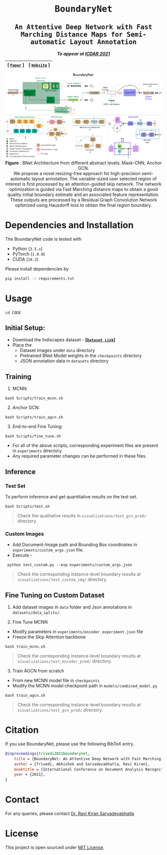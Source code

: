 <div align="center">

<samp>

<h1> BoundaryNet </h1>

<h2> An Attentive Deep Network with Fast Marching Distance Maps for Semi-automatic Layout Annotation </h2>

</samp>

**_To appear at [ICDAR 2021](https://icdar2021.org/)_**

| **[ [```Paper```](<>) ]** | **[ [```Website```](<https://ihdia.iiit.ac.in/BoundaryNet/>) ]** |
|:-------------------:|:-------------------:|

<img src="Architecture.png">
<b>Figure</b> : BNet Architecture from different abstract levels: Mask-CNN, Anchor GCN.
</br>
We propose a novel resizing-free approach for high-precision semi-automatic layout annotation. The variable-sized user selected region
of interest is first processed by an attention-guided skip network. The network optimization is guided via Fast Marching distance maps to obtain a good quality
initial boundary estimate and an associated feature representation. These outputs are processed by a Residual Graph Convolution Network optimized using Hausdorff
loss to obtain the final region boundary.
</div>

# Dependencies and Installation

The BoundaryNet code is tested with

- Python (`3.5.x`)
- PyTorch (`1.0.0`)
- CUDA (`10.2`)

Please install dependencies by

```bash
pip install -r requirements.txt
```

# Usage

```cd CODE```

## Initial Setup:

- Download the Indiscapes dataset - **[[`Dataset Link`](https://github.com/ihdia/indiscapes)]**
- Place the
    - Dataset Images under `data` directory
    - Pretrained BNet Model weights in the `checkpoints` directory
    - JSON annotation data in `datasets` directory


## Training

1. MCNN:
```
bash Scripts/train_mcnn.sh
```
2. Anchor GCN:
```
bash Scripts/train_agcn.sh
```
3. End-to-end Fine Tuning:
```
bash Scripts/fine_tune.sh
```
- For all of the above scripts, corresponding experiment files are present in ```experiments``` directory.
- Any required parameter changes can be performed in these files.


## Inference

### Test Set
To perform inference and get quantitative results on the test set.

```
bash Scripts/test.sh 
```
> Check the qualitative results in ```visualizations/test_gcn_pred/``` directory.

### Custom Images

- Add Document-Image path and Bounding Box coordinates in ```experiments/custom_args.json``` file.
- Execute -
```
 python test_custom.py --exp experiments/custom_args.json
```
> Check the corresponding instance-level boundary results at ```visualizations/test_custom_img/``` directory.

## Fine Tuning on Custom Dataset

1. Add dataset images in ```data``` folder and Json annotations in ```datasets/data_splits/```.

2. Fine Tune MCNN

- Modify parameters in ```experiments/encoder_experiment.json``` file
- Freeze the Skip Attention backbone
 ```
 bash train_mcnn.sh 
 ``` 
> Check the corresponding instance-level boundary results at ```visualizations/test_encoder_pred/``` directory.

3. Train AGCN from scratch

- From new MCNN model file in ```checkpoints```
- Modify the MCNN model checkpoint path in ```models/combined_model.py```
 ``` 
 bash train_agcn.sh
 ```
> Check the corresponding instance-level boundary results at ```visualizations/test_gcn_pred/``` directory.


# Citation

If you use BoundaryNet, please use the following BibTeX entry.

```bibtex
@inproceedings{trivedi2021boundarynet,
    title = {BoundaryNet: An Attentive Deep Network with Fast Marching Distance Maps for Semi-automatic Layout Annotation},
    author = {Trivedi, Abhishek and Sarvadevabhatla, Ravi Kiran},
    booktitle = {International Conference on Document Analysis Recognition, {ICDAR} 2021},
    year = {2021},
}
```

# Contact

For any queries, please contact [Dr. Ravi Kiran Sarvadevabhatla](mailto:ravi.kiran@iiit.ac.in.)

# License

This project is open sourced under [MIT License](LICENSE).
